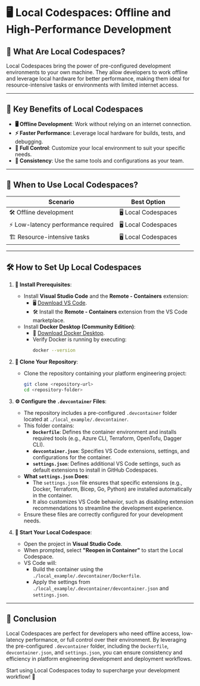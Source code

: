 # 🖥️ Local Codespaces: Offline and High-Performance Development

## 🌟 What Are Local Codespaces?

Local Codespaces bring the power of pre-configured development environments to your own machine. They allow developers to work offline and leverage local hardware for better performance, making them ideal for resource-intensive tasks or environments with limited internet access.

---

## 🔑 Key Benefits of Local Codespaces

- **🖥️ Offline Development**: Work without relying on an internet connection.
- **⚡ Faster Performance**: Leverage local hardware for builds, tests, and debugging.
- **🔧 Full Control**: Customize your local environment to suit your specific needs.
- **🔄 Consistency**: Use the same tools and configurations as your team.

---

## 🎯 When to Use Local Codespaces?

| **Scenario**                     | **Best Option**       |
|-----------------------------------|-----------------------|
| 🛠️ Offline development            | 🖥️ Local Codespaces   |
| ⚡ Low-latency performance required | 🖥️ Local Codespaces   |
| 🏗️ Resource-intensive tasks        | 🖥️ Local Codespaces   |

---

## 🛠️ How to Set Up Local Codespaces

1. **🔧 Install Prerequisites**:  
   - Install **Visual Studio Code** and the **Remote - Containers** extension:  
     - 🖥️ [Download VS Code](https://code.visualstudio.com/).  
     - 🛠️ Install the **Remote - Containers** extension from the VS Code marketplace.  
   - Install **Docker Desktop (Community Edition)**:  
     - 🐳 [Download Docker Desktop](https://www.docker.com/products/docker-desktop).  
     - Verify Docker is running by executing:  
       ```bash
       docker --version
       ```

2. **📂 Clone Your Repository**:  
   - Clone the repository containing your platform engineering project:
     ```bash
     git clone <repository-url>
     cd <repository-folder>
     ```

3. **⚙️ Configure the `.devcontainer` Files**:  
   - The repository includes a pre-configured `.devcontainer` folder located at `./local_example/.devcontainer`.  
   - This folder contains:  
     - **`Dockerfile`**: Defines the container environment and installs required tools (e.g., Azure CLI, Terraform, OpenTofu, Dagger CLI).  
     - **`devcontainer.json`**: Specifies VS Code extensions, settings, and configurations for the container.  
     - **`settings.json`**: Defines additional VS Code settings, such as default extensions to install in GitHub Codespaces.  
   - **What `settings.json` Does**:  
     - The `settings.json` file ensures that specific extensions (e.g., Docker, Terraform, Bicep, Go, Python) are installed automatically in the container.  
     - It also customizes VS Code behavior, such as disabling extension recommendations to streamline the development experience.  
   - Ensure these files are correctly configured for your development needs.

4. **🚀 Start Your Local Codespace**:  
   - Open the project in **Visual Studio Code**.  
   - When prompted, select **"Reopen in Container"** to start the Local Codespace.  
   - VS Code will:  
     - Build the container using the `./local_example/.devcontainer/Dockerfile`.  
     - Apply the settings from `./local_example/.devcontainer/devcontainer.json` and `settings.json`.

---

## 🌟 Conclusion

Local Codespaces are perfect for developers who need offline access, low-latency performance, or full control over their environment. By leveraging the pre-configured `.devcontainer` folder, including the `Dockerfile`, `devcontainer.json`, and `settings.json`, you can ensure consistency and efficiency in platform engineering development and deployment workflows.  

Start using Local Codespaces today to supercharge your development workflow! 🚀